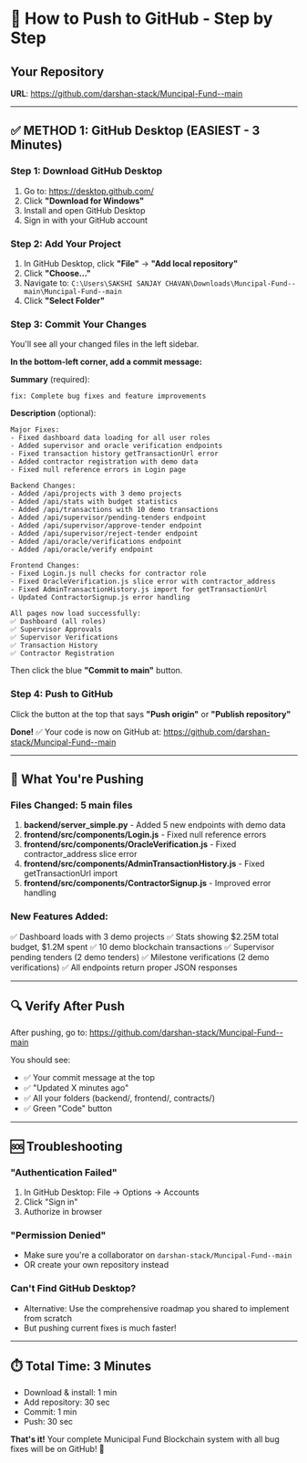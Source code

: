 # 🚀 How to Push to GitHub - Step by Step

## Your Repository
**URL**: https://github.com/darshan-stack/Muncipal-Fund--main

---

## ✅ METHOD 1: GitHub Desktop (EASIEST - 3 Minutes)

### Step 1: Download GitHub Desktop
1. Go to: https://desktop.github.com/
2. Click **"Download for Windows"**
3. Install and open GitHub Desktop
4. Sign in with your GitHub account

### Step 2: Add Your Project
1. In GitHub Desktop, click **"File"** → **"Add local repository"**
2. Click **"Choose..."**
3. Navigate to: `C:\Users\SAKSHI SANJAY CHAVAN\Downloads\Muncipal-Fund--main\Muncipal-Fund--main`
4. Click **"Select Folder"**

### Step 3: Commit Your Changes
You'll see all your changed files in the left sidebar. 

**In the bottom-left corner, add a commit message:**

**Summary** (required):
```
fix: Complete bug fixes and feature improvements
```

**Description** (optional):
```
Major Fixes:
- Fixed dashboard data loading for all user roles
- Added supervisor and oracle verification endpoints
- Fixed transaction history getTransactionUrl error
- Added contractor registration with demo data
- Fixed null reference errors in Login page

Backend Changes:
- Added /api/projects with 3 demo projects
- Added /api/stats with budget statistics
- Added /api/transactions with 10 demo transactions
- Added /api/supervisor/pending-tenders endpoint
- Added /api/supervisor/approve-tender endpoint
- Added /api/supervisor/reject-tender endpoint
- Added /api/oracle/verifications endpoint
- Added /api/oracle/verify endpoint

Frontend Changes:
- Fixed Login.js null checks for contractor role
- Fixed OracleVerification.js slice error with contractor_address
- Fixed AdminTransactionHistory.js import for getTransactionUrl
- Updated ContractorSignup.js error handling

All pages now load successfully:
✅ Dashboard (all roles)
✅ Supervisor Approvals
✅ Supervisor Verifications
✅ Transaction History
✅ Contractor Registration
```

Then click the blue **"Commit to main"** button.

### Step 4: Push to GitHub
Click the button at the top that says **"Push origin"** or **"Publish repository"**

**Done!** ✅ Your code is now on GitHub at:
https://github.com/darshan-stack/Muncipal-Fund--main

---

## 📝 What You're Pushing

### Files Changed: 5 main files
1. **backend/server_simple.py** - Added 5 new endpoints with demo data
2. **frontend/src/components/Login.js** - Fixed null reference errors
3. **frontend/src/components/OracleVerification.js** - Fixed contractor_address slice error
4. **frontend/src/components/AdminTransactionHistory.js** - Fixed getTransactionUrl import
5. **frontend/src/components/ContractorSignup.js** - Improved error handling

### New Features Added:
✅ Dashboard loads with 3 demo projects
✅ Stats showing $2.25M total budget, $1.2M spent
✅ 10 demo blockchain transactions
✅ Supervisor pending tenders (2 demo tenders)
✅ Milestone verifications (2 demo verifications)
✅ All endpoints return proper JSON responses

---

## 🔍 Verify After Push

After pushing, go to: https://github.com/darshan-stack/Muncipal-Fund--main

You should see:
- ✅ Your commit message at the top
- ✅ "Updated X minutes ago"
- ✅ All your folders (backend/, frontend/, contracts/)
- ✅ Green "Code" button

---

## 🆘 Troubleshooting

### "Authentication Failed"
1. In GitHub Desktop: File → Options → Accounts
2. Click "Sign in"
3. Authorize in browser

### "Permission Denied"
- Make sure you're a collaborator on `darshan-stack/Muncipal-Fund--main`
- OR create your own repository instead

### Can't Find GitHub Desktop?
- Alternative: Use the comprehensive roadmap you shared to implement from scratch
- But pushing current fixes is much faster!

---

## ⏱️ Total Time: 3 Minutes
- Download & install: 1 min
- Add repository: 30 sec
- Commit: 1 min
- Push: 30 sec

**That's it!** Your complete Municipal Fund Blockchain system with all bug fixes will be on GitHub! 🎉
